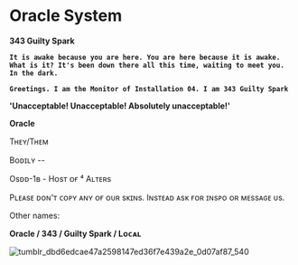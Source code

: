 # Oracle System
**343 Guilty Spark**



**`It is awake because you are here. You are here because it is awake. What is it? It's been down there all this time, waiting to meet you. In the dark.`**

**`Greetings. I am the Monitor of Installation 04. I am 343 Guilty Spark`**

**'Unacceptable! Unacceptable! Absolutely unacceptable!'**

**Oracle**

Tʜᴇʏ/Tʜᴇᴍ

Bᴏᴅɪʟʏ --

Osᴅᴅ-1ʙ - Hᴏsᴛ ᴏғ ⁴ Aʟᴛᴇʀs

Pʟᴇᴀsᴇ ᴅᴏɴ'ᴛ ᴄᴏᴘʏ ᴀɴʏ ᴏғ ᴏᴜʀ sᴋɪɴs. Iɴsᴛᴇᴀᴅ ᴀsᴋ ғᴏʀ ɪɴsᴘᴏ ᴏʀ ᴍᴇssᴀɢᴇ ᴜs.

Other names:

**Oracle / 343 / Guilty Spark / Lᴏᴄᴀʟ**






![tumblr_dbd6edcae47a2598147ed36f7e439a2e_0d07af87_540](https://github.com/user-attachments/assets/dc84787d-4406-4fb2-84c7-322a7c5ca63c)


